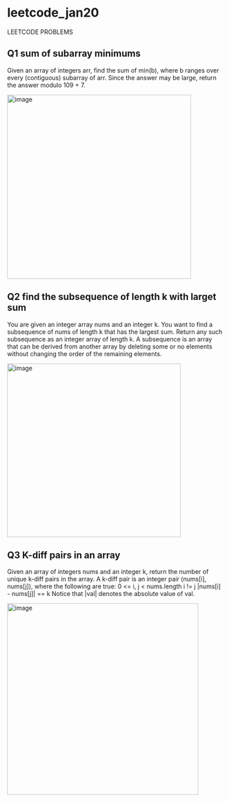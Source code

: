 # leetcode_jan20
LEETCODE PROBLEMS
## Q1 sum of subarray minimums
Given an array of integers arr, find the sum of min(b), where b ranges over every (contiguous) subarray of arr. Since the answer may be large, return the answer modulo 109 + 7.

<img width="426" alt="image" src="https://github.com/Poorvaahuja/leetcode_jan20/assets/122693422/064b4db3-d719-4b0c-8f1b-5ff06b9194b0">

## Q2 find the subsequence of length k with larget sum
You are given an integer array nums and an integer k. You want to find a subsequence of nums of length k that has the largest sum.
Return any such subsequence as an integer array of length k.
A subsequence is an array that can be derived from another array by deleting some or no elements without changing the order of the remaining elements.

<img width="402" alt="image" src="https://github.com/Poorvaahuja/leetcode_jan20/assets/122693422/f76ef581-04a5-4eae-97df-cff5bac1162a">

## Q3 K-diff pairs in an array
Given an array of integers nums and an integer k, return the number of unique k-diff pairs in the array.
A k-diff pair is an integer pair (nums[i], nums[j]), where the following are true:
0 <= i, j < nums.length
i != j
|nums[i] - nums[j]| == k
Notice that |val| denotes the absolute value of val.

<img width="443" alt="image" src="https://github.com/Poorvaahuja/leetcode_jan20/assets/122693422/31022442-c7da-423c-8f29-6c19eda178a8">
